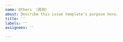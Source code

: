 ```yaml
---
name: Others （其他）
about: Describe this issue template's purpose here.
title: ''
labels: ''
assignees: ''

---
```



